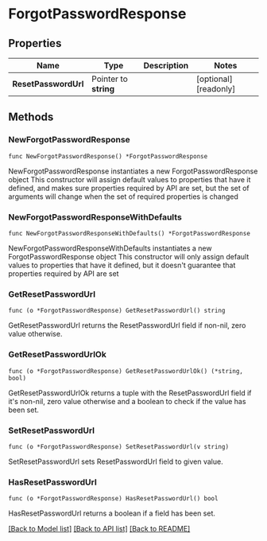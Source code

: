 # ForgotPasswordResponse

## Properties

Name | Type | Description | Notes
------------ | ------------- | ------------- | -------------
**ResetPasswordUrl** | Pointer to **string** |  | [optional] [readonly] 

## Methods

### NewForgotPasswordResponse

`func NewForgotPasswordResponse() *ForgotPasswordResponse`

NewForgotPasswordResponse instantiates a new ForgotPasswordResponse object
This constructor will assign default values to properties that have it defined,
and makes sure properties required by API are set, but the set of arguments
will change when the set of required properties is changed

### NewForgotPasswordResponseWithDefaults

`func NewForgotPasswordResponseWithDefaults() *ForgotPasswordResponse`

NewForgotPasswordResponseWithDefaults instantiates a new ForgotPasswordResponse object
This constructor will only assign default values to properties that have it defined,
but it doesn't guarantee that properties required by API are set

### GetResetPasswordUrl

`func (o *ForgotPasswordResponse) GetResetPasswordUrl() string`

GetResetPasswordUrl returns the ResetPasswordUrl field if non-nil, zero value otherwise.

### GetResetPasswordUrlOk

`func (o *ForgotPasswordResponse) GetResetPasswordUrlOk() (*string, bool)`

GetResetPasswordUrlOk returns a tuple with the ResetPasswordUrl field if it's non-nil, zero value otherwise
and a boolean to check if the value has been set.

### SetResetPasswordUrl

`func (o *ForgotPasswordResponse) SetResetPasswordUrl(v string)`

SetResetPasswordUrl sets ResetPasswordUrl field to given value.

### HasResetPasswordUrl

`func (o *ForgotPasswordResponse) HasResetPasswordUrl() bool`

HasResetPasswordUrl returns a boolean if a field has been set.


[[Back to Model list]](../README.md#documentation-for-models) [[Back to API list]](../README.md#documentation-for-api-endpoints) [[Back to README]](../README.md)


